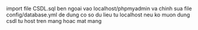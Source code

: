 import file CSDL.sql  ben ngoai vao localhost/phpmyadmin va chinh sua file config/database.yml de dung co so du lieu tu localhost neu ko muon dung csdl tu host tren mang hoac mat mang
